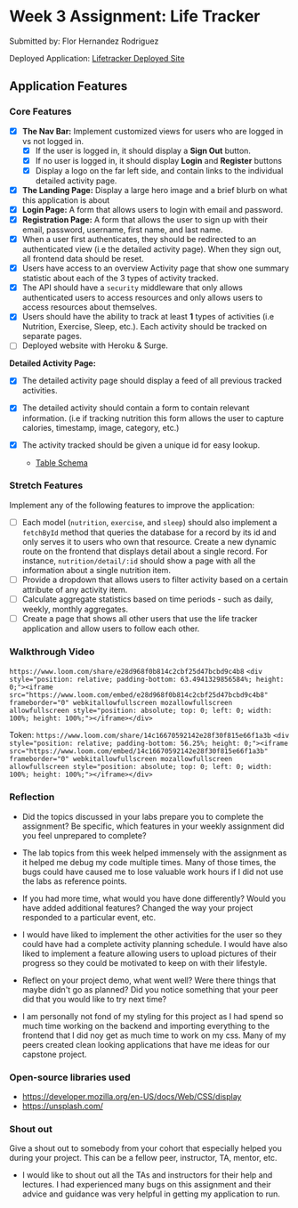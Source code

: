 
# Week 3 Assignment: Life Tracker

Submitted by: Flor Hernandez Rodriguez

Deployed Application: [Lifetracker Deployed Site](ADD_LINK_HERE)

## Application Features

### Core Features

- [X] **The Nav Bar:** Implement customized views for users who are logged in vs not logged in.
  - [X] If the user is logged in, it should display a **Sign Out** button. 
  - [X] If no user is logged in, it should display **Login** and **Register** buttons
  - [X] Display a logo on the far left side, and contain links to the individual detailed activity page. 
- [X] **The Landing Page:** Display a large hero image and a brief blurb on what this application is about
- [X] **Login Page:** A form that allows users to login with email and password.
- [X] **Registration Page:** A form that allows the user to sign up with their email, password, username, first name, and last name.
- [X] When a user first authenticates, they should be redirected to an authenticated view (i.e the detailed activity page). When they sign out, all frontend data should be reset.
- [X] Users have access to an overview Activity page that show one summary statistic about each of the 3 types of activity tracked.
- [X] The API should have a `security` middleware that only allows authenticated users to access resources and only allows users to access resources about themselves. 
- [X] Users should have the ability to track at least **1** types of activities (i.e Nutrition, Exercise, Sleep, etc.). Each activity should be tracked on separate pages.
- [ ] Deployed website with Heroku & Surge. 

**Detailed Activity Page:**
- [X] The detailed activity page should display a feed of all previous tracked activities.
- [X] The detailed activity should contain a form to contain relevant information. (i.e if tracking nutrition this form allows the user to capture calories, timestamp, image, category, etc.) 
- [X] The activity tracked should be given a unique id for easy lookup.
  
  * [Table Schema](`./tracker-backend/life-tracker-schema.sql` ) 

### Stretch Features

Implement any of the following features to improve the application:
- [ ] Each model (`nutrition`, `exercise`, and `sleep`) should also implement a `fetchById` method that queries the database for a record by its id and only serves it to users who own that resource. Create a new dynamic route on the frontend that displays detail about a single record. For instance, `nutrition/detail/:id` should show a page with all the information about a single nutrition item.
- [ ] Provide a dropdown that allows users to filter activity based on a certain attribute of any activity item.
- [ ] Calculate aggregate statistics based on time periods - such as daily, weekly, monthly aggregates.
- [ ] Create a page that shows all other users that use the life tracker application and allow users to follow each other.

### Walkthrough Video

`https://www.loom.com/share/e28d968f0b814c2cbf25d47bcbd9c4b8`
`<div style="position: relative; padding-bottom: 63.4941329856584%; height: 0;"><iframe src="https://www.loom.com/embed/e28d968f0b814c2cbf25d47bcbd9c4b8" frameborder="0" webkitallowfullscreen mozallowfullscreen allowfullscreen style="position: absolute; top: 0; left: 0; width: 100%; height: 100%;"></iframe></div>`

Token:
`https://www.loom.com/share/14c16670592142e28f30f815e66f1a3b`
`<div style="position: relative; padding-bottom: 56.25%; height: 0;"><iframe src="https://www.loom.com/embed/14c16670592142e28f30f815e66f1a3b" frameborder="0" webkitallowfullscreen mozallowfullscreen allowfullscreen style="position: absolute; top: 0; left: 0; width: 100%; height: 100%;"></iframe></div>`

### Reflection

* Did the topics discussed in your labs prepare you to complete the assignment? Be specific, which features in your weekly assignment did you feel unprepared to complete?

- The lab topics from this week helped immensely with the assignment as it helped me debug my code multiple times. Many of those times, the bugs could have caused me to lose valuable work hours if I did not use the labs as reference points.

* If you had more time, what would you have done differently? Would you have added additional features? Changed the way your project responded to a particular event, etc.
  
- I would have liked to implement the other activities for the user so they could have had a complete activity planning schedule. I would have also liked to implement a feature allowing users to upload pictures of their progress so they could be motivated to keep on with their lifestyle.

* Reflect on your project demo, what went well? Were there things that maybe didn't go as planned? Did you notice something that your peer did that you would like to try next time?

- I am personally not fond of my styling for this project as I had spend so much time working on the backend and importing everything to the frontend that I did noy get as much time to work on my css. Many of my peers created clean looking applications that have me ideas for our capstone project. 

### Open-source libraries used

- https://developer.mozilla.org/en-US/docs/Web/CSS/display
- https://unsplash.com/

### Shout out

Give a shout out to somebody from your cohort that especially helped you during your project. This can be a fellow peer, instructor, TA, mentor, etc.

- I would like to shout out all the TAs and instructors for their help and lectures. I had experienced many bugs on this assignment and their advice and guidance was very helpful in getting my application to run. 